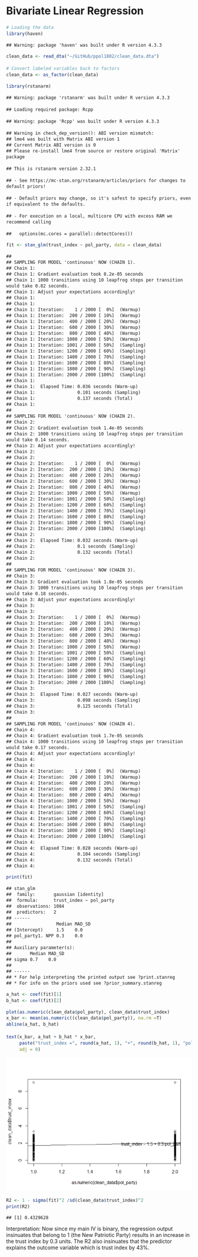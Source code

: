 Bivariate Linear Regression
================

``` r
# Loading the data
library(haven)
```

    ## Warning: package 'haven' was built under R version 4.3.3

``` r
clean_data <- read_dta("~/GitHub/ppol1802/clean_data.dta")

# Convert labeled variables back to factors
clean_data <- as_factor(clean_data)
```

``` r
library(rstanarm)
```

    ## Warning: package 'rstanarm' was built under R version 4.3.3

    ## Loading required package: Rcpp

    ## Warning: package 'Rcpp' was built under R version 4.3.3

    ## Warning in check_dep_version(): ABI version mismatch: 
    ## lme4 was built with Matrix ABI version 1
    ## Current Matrix ABI version is 0
    ## Please re-install lme4 from source or restore original 'Matrix' package

    ## This is rstanarm version 2.32.1

    ## - See https://mc-stan.org/rstanarm/articles/priors for changes to default priors!

    ## - Default priors may change, so it's safest to specify priors, even if equivalent to the defaults.

    ## - For execution on a local, multicore CPU with excess RAM we recommend calling

    ##   options(mc.cores = parallel::detectCores())

``` r
fit <- stan_glm(trust_index ~ pol_party, data = clean_data)
```

    ## 
    ## SAMPLING FOR MODEL 'continuous' NOW (CHAIN 1).
    ## Chain 1: 
    ## Chain 1: Gradient evaluation took 8.2e-05 seconds
    ## Chain 1: 1000 transitions using 10 leapfrog steps per transition would take 0.82 seconds.
    ## Chain 1: Adjust your expectations accordingly!
    ## Chain 1: 
    ## Chain 1: 
    ## Chain 1: Iteration:    1 / 2000 [  0%]  (Warmup)
    ## Chain 1: Iteration:  200 / 2000 [ 10%]  (Warmup)
    ## Chain 1: Iteration:  400 / 2000 [ 20%]  (Warmup)
    ## Chain 1: Iteration:  600 / 2000 [ 30%]  (Warmup)
    ## Chain 1: Iteration:  800 / 2000 [ 40%]  (Warmup)
    ## Chain 1: Iteration: 1000 / 2000 [ 50%]  (Warmup)
    ## Chain 1: Iteration: 1001 / 2000 [ 50%]  (Sampling)
    ## Chain 1: Iteration: 1200 / 2000 [ 60%]  (Sampling)
    ## Chain 1: Iteration: 1400 / 2000 [ 70%]  (Sampling)
    ## Chain 1: Iteration: 1600 / 2000 [ 80%]  (Sampling)
    ## Chain 1: Iteration: 1800 / 2000 [ 90%]  (Sampling)
    ## Chain 1: Iteration: 2000 / 2000 [100%]  (Sampling)
    ## Chain 1: 
    ## Chain 1:  Elapsed Time: 0.036 seconds (Warm-up)
    ## Chain 1:                0.101 seconds (Sampling)
    ## Chain 1:                0.137 seconds (Total)
    ## Chain 1: 
    ## 
    ## SAMPLING FOR MODEL 'continuous' NOW (CHAIN 2).
    ## Chain 2: 
    ## Chain 2: Gradient evaluation took 1.4e-05 seconds
    ## Chain 2: 1000 transitions using 10 leapfrog steps per transition would take 0.14 seconds.
    ## Chain 2: Adjust your expectations accordingly!
    ## Chain 2: 
    ## Chain 2: 
    ## Chain 2: Iteration:    1 / 2000 [  0%]  (Warmup)
    ## Chain 2: Iteration:  200 / 2000 [ 10%]  (Warmup)
    ## Chain 2: Iteration:  400 / 2000 [ 20%]  (Warmup)
    ## Chain 2: Iteration:  600 / 2000 [ 30%]  (Warmup)
    ## Chain 2: Iteration:  800 / 2000 [ 40%]  (Warmup)
    ## Chain 2: Iteration: 1000 / 2000 [ 50%]  (Warmup)
    ## Chain 2: Iteration: 1001 / 2000 [ 50%]  (Sampling)
    ## Chain 2: Iteration: 1200 / 2000 [ 60%]  (Sampling)
    ## Chain 2: Iteration: 1400 / 2000 [ 70%]  (Sampling)
    ## Chain 2: Iteration: 1600 / 2000 [ 80%]  (Sampling)
    ## Chain 2: Iteration: 1800 / 2000 [ 90%]  (Sampling)
    ## Chain 2: Iteration: 2000 / 2000 [100%]  (Sampling)
    ## Chain 2: 
    ## Chain 2:  Elapsed Time: 0.032 seconds (Warm-up)
    ## Chain 2:                0.1 seconds (Sampling)
    ## Chain 2:                0.132 seconds (Total)
    ## Chain 2: 
    ## 
    ## SAMPLING FOR MODEL 'continuous' NOW (CHAIN 3).
    ## Chain 3: 
    ## Chain 3: Gradient evaluation took 1.8e-05 seconds
    ## Chain 3: 1000 transitions using 10 leapfrog steps per transition would take 0.18 seconds.
    ## Chain 3: Adjust your expectations accordingly!
    ## Chain 3: 
    ## Chain 3: 
    ## Chain 3: Iteration:    1 / 2000 [  0%]  (Warmup)
    ## Chain 3: Iteration:  200 / 2000 [ 10%]  (Warmup)
    ## Chain 3: Iteration:  400 / 2000 [ 20%]  (Warmup)
    ## Chain 3: Iteration:  600 / 2000 [ 30%]  (Warmup)
    ## Chain 3: Iteration:  800 / 2000 [ 40%]  (Warmup)
    ## Chain 3: Iteration: 1000 / 2000 [ 50%]  (Warmup)
    ## Chain 3: Iteration: 1001 / 2000 [ 50%]  (Sampling)
    ## Chain 3: Iteration: 1200 / 2000 [ 60%]  (Sampling)
    ## Chain 3: Iteration: 1400 / 2000 [ 70%]  (Sampling)
    ## Chain 3: Iteration: 1600 / 2000 [ 80%]  (Sampling)
    ## Chain 3: Iteration: 1800 / 2000 [ 90%]  (Sampling)
    ## Chain 3: Iteration: 2000 / 2000 [100%]  (Sampling)
    ## Chain 3: 
    ## Chain 3:  Elapsed Time: 0.027 seconds (Warm-up)
    ## Chain 3:                0.098 seconds (Sampling)
    ## Chain 3:                0.125 seconds (Total)
    ## Chain 3: 
    ## 
    ## SAMPLING FOR MODEL 'continuous' NOW (CHAIN 4).
    ## Chain 4: 
    ## Chain 4: Gradient evaluation took 1.7e-05 seconds
    ## Chain 4: 1000 transitions using 10 leapfrog steps per transition would take 0.17 seconds.
    ## Chain 4: Adjust your expectations accordingly!
    ## Chain 4: 
    ## Chain 4: 
    ## Chain 4: Iteration:    1 / 2000 [  0%]  (Warmup)
    ## Chain 4: Iteration:  200 / 2000 [ 10%]  (Warmup)
    ## Chain 4: Iteration:  400 / 2000 [ 20%]  (Warmup)
    ## Chain 4: Iteration:  600 / 2000 [ 30%]  (Warmup)
    ## Chain 4: Iteration:  800 / 2000 [ 40%]  (Warmup)
    ## Chain 4: Iteration: 1000 / 2000 [ 50%]  (Warmup)
    ## Chain 4: Iteration: 1001 / 2000 [ 50%]  (Sampling)
    ## Chain 4: Iteration: 1200 / 2000 [ 60%]  (Sampling)
    ## Chain 4: Iteration: 1400 / 2000 [ 70%]  (Sampling)
    ## Chain 4: Iteration: 1600 / 2000 [ 80%]  (Sampling)
    ## Chain 4: Iteration: 1800 / 2000 [ 90%]  (Sampling)
    ## Chain 4: Iteration: 2000 / 2000 [100%]  (Sampling)
    ## Chain 4: 
    ## Chain 4:  Elapsed Time: 0.028 seconds (Warm-up)
    ## Chain 4:                0.104 seconds (Sampling)
    ## Chain 4:                0.132 seconds (Total)
    ## Chain 4:

``` r
print(fit)
```

    ## stan_glm
    ##  family:       gaussian [identity]
    ##  formula:      trust_index ~ pol_party
    ##  observations: 1084
    ##  predictors:   2
    ## ------
    ##                 Median MAD_SD
    ## (Intercept)     1.5    0.0   
    ## pol_party1. NPP 0.3    0.0   
    ## 
    ## Auxiliary parameter(s):
    ##       Median MAD_SD
    ## sigma 0.7    0.0   
    ## 
    ## ------
    ## * For help interpreting the printed output see ?print.stanreg
    ## * For info on the priors used see ?prior_summary.stanreg

``` r
a_hat <- coef(fit)[1]
b_hat <- coef(fit)[2]
```

``` r
plot(as.numeric(clean_data$pol_party), clean_data$trust_index)
x_bar <- mean(as.numeric((clean_data$pol_party)), na.rm =T)
abline(a_hat, b_hat)

text(x_bar, a_hat + b_hat * x_bar, 
     paste("trust_index =", round(a_hat, 1), "+", round(b_hat, 1), "pol_party"), 
     adj = 0)
```

![](bivariate_linear_regression_files/figure-gfm/unnamed-chunk-4-1.png)<!-- -->

``` r
R2 <- 1 - sigma(fit)^2 /sd(clean_data$trust_index)^2
print(R2)
```

    ## [1] 0.4329628

Interpretation: Now since my main IV is binary, the regression output
insinuates that belong to 1 (the New Patriotic Party) results in an
increase in the trust index by 0.3 units. The R2 also insinuates that
the predictor explains the outcome variable which is trust index by 43%.
